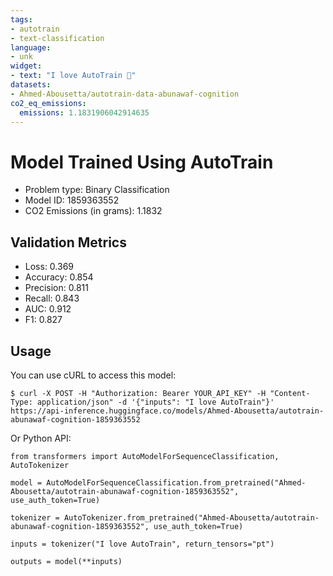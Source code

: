 ```yaml
---
tags:
- autotrain
- text-classification
language:
- unk
widget:
- text: "I love AutoTrain 🤗"
datasets:
- Ahmed-Abousetta/autotrain-data-abunawaf-cognition
co2_eq_emissions:
  emissions: 1.1831906042914635
---
```


# Model Trained Using AutoTrain

- Problem type: Binary Classification
- Model ID: 1859363552
- CO2 Emissions (in grams): 1.1832

## Validation Metrics

- Loss: 0.369
- Accuracy: 0.854
- Precision: 0.811
- Recall: 0.843
- AUC: 0.912
- F1: 0.827

## Usage

You can use cURL to access this model:

```
$ curl -X POST -H "Authorization: Bearer YOUR_API_KEY" -H "Content-Type: application/json" -d '{"inputs": "I love AutoTrain"}' https://api-inference.huggingface.co/models/Ahmed-Abousetta/autotrain-abunawaf-cognition-1859363552
```

Or Python API:

```
from transformers import AutoModelForSequenceClassification, AutoTokenizer

model = AutoModelForSequenceClassification.from_pretrained("Ahmed-Abousetta/autotrain-abunawaf-cognition-1859363552", use_auth_token=True)

tokenizer = AutoTokenizer.from_pretrained("Ahmed-Abousetta/autotrain-abunawaf-cognition-1859363552", use_auth_token=True)

inputs = tokenizer("I love AutoTrain", return_tensors="pt")

outputs = model(**inputs)
```